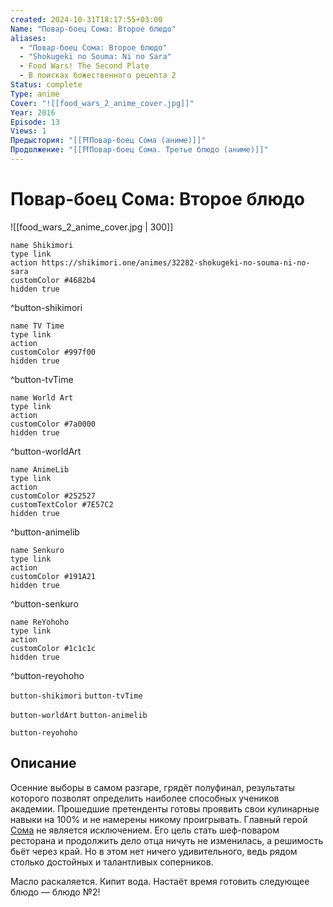 ```yaml
---
created: 2024-10-31T18:17:55+03:00
Name: "Повар-боец Сома: Второе блюдо"
aliases:
  - "Повар-боец Сома: Второе блюдо"
  - "Shokugeki no Souma: Ni no Sara"
  - Food Wars! The Second Plate
  - В поисках божественного рецепта 2
Status: complete
Type: anime
Cover: "![[food_wars_2_anime_cover.jpg]]"
Year: 2016
Episode: 13
Views: 1
Предыстория: "[[⛩️Повар-боец Сома (аниме)]]"
Продолжение: "[[⛩️Повар-боец Сома. Третье блюдо (аниме)]]"
---
```


# Повар-боец Сома: Второе блюдо

![[food_wars_2_anime_cover.jpg | 300]]

```button
name Shikimori
type link
action https://shikimori.one/animes/32282-shokugeki-no-souma-ni-no-sara
customColor #4682b4
hidden true
```
^button-shikimori

```button
name TV Time
type link
action 
customColor #997f00
hidden true
```
^button-tvTime

```button
name World Art
type link
action 
customColor #7a0000
hidden true
```
^button-worldArt

```button
name AnimeLib
type link
action 
customColor #252527
customTextColor #7E57C2
hidden true
```
^button-animelib

```button
name Senkuro
type link
action 
customColor #191A21
hidden true
```
^button-senkuro

```button
name ReYohoho
type link
action 
customColor #1c1c1c
hidden true
```
^button-reyohoho



`button-shikimori` `button-tvTime`

`button-worldArt` `button-animelib`

`button-reyohoho`

## Описание

Осенние выборы в самом разгаре, грядёт полуфинал, результаты которого позволят определить наиболее способных учеников академии. Прошедшие претенденты готовы проявить свои кулинарные навыки на 100% и не намерены никому проигрывать. Главный герой [Сома](https://shikimori.one/characters/75216-souma-yukihira) не является исключением. Его цель стать шеф-поваром ресторана и продолжить дело отца ничуть не изменилась, а решимость бьёт через край. Но в этом нет ничего удивительного, ведь рядом столько достойных и талантливых соперников.

Масло раскаляется. Кипит вода. Настаёт время готовить следующее блюдо — блюдо №2!

